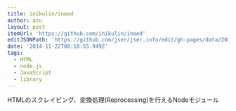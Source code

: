 ```yaml
---
title: inikulin/ineed
author: azu
layout: post
itemUrl: 'https://github.com/inikulin/ineed'
editJSONPath: 'https://github.com/jser/jser.info/edit/gh-pages/data/2014/11/index.json'
date: '2014-11-22T08:18:55.949Z'
tags:
  - HTML
  - node.js
  - JavaScript
  - library
---
```

HTMLのスクレイピング、変換処理(Reprocessing)を行えるNodeモジュール
